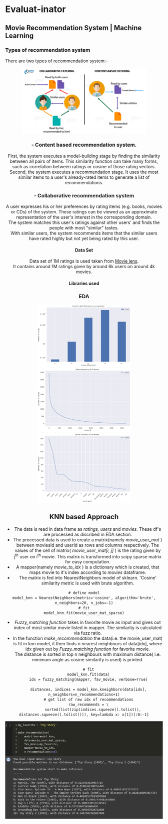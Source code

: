 # Evaluat-inator
## Movie Recommendation System | Machine Learning
### Types of recommendation system 
There are two types of recommendation system:-

<div style="text-align:center"><img src="https://github.com/avyaktawrat/Evaluat-inator/blob/master/images/Types-of-Recommendation-Systems.jpg" width="400">

### - Content based recommendation system.
First, the system executes a model-building stage by finding the similarity between all pairs of items. This similarity function can take many forms, such as correlation between ratings or cosine of those rating vectors.<br/>
Second, the system executes a recommendation stage. It uses the most similar items to a user's already-rated items to generate a list of recommendations.

### - Collaborative recommendation system
A user expresses his or her preferences by rating items (e.g. books, movies or CDs) of the system. These ratings can be viewed as an approximate representation of the user's interest in the corresponding domain.<br/>
The system matches this user's ratings against other users' and finds the people with most "similar" tastes.<br/>
With similar users, the system recommends items that the similar users have rated highly but not yet being rated by this user.

#### Data Set
Data set of 1M ratings is used taken from [Movie lens](https://grouplens.org/datasets/movielens/).<br/>
It contains around 1M ratings given by around 6k users on around 4k movies. 
#### Libraries used 
### EDA
<p float="left">
  <img src="https://github.com/avyaktawrat/Evaluat-inator/blob/master/images/movie%20rating%20with%20number%20of%20rating.png" width="300" />
  <img src="https://github.com/avyaktawrat/Evaluat-inator/blob/master/images/rating%20freq%20of%20movies.png" width="300" /> 
  <img src="https://github.com/avyaktawrat/Evaluat-inator/blob/master/images/rating%20freq%20of%20genres.png" width="300" />
</p>


###
## KNN based Approach 
- The data is read in data frame as  *ratings, users*  and  *movies.* These df's are processed as discribed in EDA section.<br/>
- The processed data is used to create a matrix(namely  *movie_user_mat* ) between moviesId and userId as rows and columns respectively. The values of the cell of matrix( *movie_user_mat[i, j]* ) is the rating given by  j<sup>th</sup> user on i<sup>th</sup> movie. This matrix is transformed into scipy sparse matrix for easy computation.
- A mapper(namely  *movie_to_idx* ) is a dictionary which is created, that maps movie to it's index according to *movies* dataframe.
- The matrix is fed into NearestNeighbors model of sklearn. 'Cosine' similarity metric is used with brute algorithm.
```
# define model
model_knn = NearestNeighbors(metric='cosine', algorithm='brute', n_neighbors=20, n_jobs=-1)
# fit
model_knn.fit(movie_user_mat_sparse)
```
-  *Fuzzy_matching function*  takes in favorite movie as input and gives out index of most similar movie listed in mapper. The similarity is calculated via fuzz ratio.
- In the function  *make_recommendation*  the data(i.e. the movie_user_mat) is fit in knn model, it then finds n nearest neighbours of data[idx], where idx given out by  *Fuzzy_matching function* for favorite movie. <br/>
The distance is sorted in top n neighbours with maximum distance( i.e. minimum angle as cosine similarity is used) is printed.
```
    # fit
    model_knn.fit(data)
    idx = fuzzy_matching(mapper, fav_movie, verbose=True)
    
    distances, indices = model_knn.kneighbors(data[idx], n_neighbors=n_recommendations+1)
    # get list of raw idx of recommendations
    raw_recommends = \
        sorted(list(zip(indices.squeeze().tolist(), distances.squeeze().tolist())), key=lambda x: x[1])[:0:-1]
```
<div style="text-align:center"><img src="https://github.com/avyaktawrat/Evaluat-inator/blob/master/images/knn%20result.PNG" width="600">
